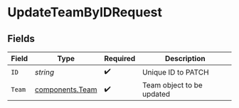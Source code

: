 # UpdateTeamByIDRequest


## Fields

| Field                                              | Type                                               | Required                                           | Description                                        |
| -------------------------------------------------- | -------------------------------------------------- | -------------------------------------------------- | -------------------------------------------------- |
| `ID`                                               | *string*                                           | :heavy_check_mark:                                 | Unique ID to PATCH                                 |
| `Team`                                             | [components.Team](../../models/components/team.md) | :heavy_check_mark:                                 | Team object to be updated                          |